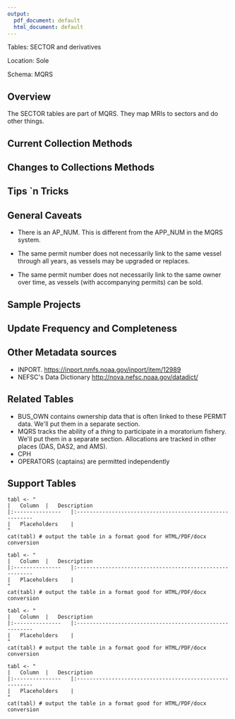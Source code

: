 ```yaml
---
output:
  pdf_document: default
  html_document: default
---
```

Tables: SECTOR and derivatives 

Location: Sole

Schema: MQRS

## Overview
The SECTOR tables are part of MQRS.  They map MRIs to sectors and do other things.  

        
## Current Collection Methods

## Changes to Collections Methods

## Tips `n Tricks

## General Caveats
* There is an AP_NUM. This is different from the APP_NUM in the MQRS system.

* The same permit number does not necessarily link to the same vessel through all years, as vessels may be upgraded or replaces. 

* The same permit number does not necessarily link to the same owner over time, as vessels (with accompanying permits) can be sold.


## Sample Projects

## Update Frequency and Completeness


## Other Metadata sources
+ INPORT.  https://inport.nmfs.noaa.gov/inport/item/12989
+ NEFSC's Data Dictionary  http://nova.nefsc.noaa.gov/datadict/


## Related Tables
+ BUS_OWN contains ownership data that is often linked to these PERMIT data. We'll put them in a separate section.
+ MQRS tracks the ability of a *thing* to participate in a moratorium fishery. We'll put them in a separate section.  Allocations are tracked in other places (DAS, DAS2, and AMS).
+ CPH
+ OPERATORS (captains) are permitted independently 
## Support Tables

```{r sectorunique , tab.cap="Unique  fields \\label{sectorunique}", echo=FALSE, message=FALSE, warnings=FALSE, results='asis'}
tabl <- "
|	Column	|	Description
|:---------------	|:--------------------------------------------------------
|	Placeholders	|	
"
cat(tabl) # output the table in a format good for HTML/PDF/docx conversion
```

```{r sectorprimary, tab.cap="Primary Source fields -  These fields are firsthand data. \\label{sectorprimary}", echo=FALSE, message=FALSE, warnings=FALSE, results='asis'}
tabl <- "
|	Column	|	Description
|:---------------	|:--------------------------------------------------------
|	Placeholders	|	
"
cat(tabl) # output the table in a format good for HTML/PDF/docx conversion
```

```{r sectorsecondary, tab.cap="Secondary Source Fields. These fields might be more accurate somewhere else.  \\label{sectorsecondary}", echo=FALSE, message=FALSE, warnings=FALSE, results='asis'}
tabl <- "
|	Column	|	Description
|:---------------	|:--------------------------------------------------------
|	Placeholders	|	
"
cat(tabl) # output the table in a format good for HTML/PDF/docx conversion
```

```{r sectorQAQC, tab.cap="QAQC columns. Quality Control or Auditing fields.  \\label{sectorQAQC}", echo=FALSE, message=FALSE, warnings=FALSE, results='asis'}
tabl <- "
|	Column	|	Description
|:---------------	|:--------------------------------------------------------
|	Placeholders	|	
"
cat(tabl) # output the table in a format good for HTML/PDF/docx conversion
```

